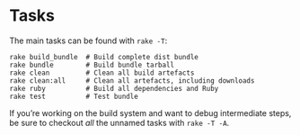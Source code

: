 # Tasks

The main tasks can be found with `rake -T`:

```
rake build_bundle  # Build complete dist bundle
rake bundle        # Build bundle tarball
rake clean         # Clean all build artefacts
rake clean:all     # Clean all artefacts, including downloads
rake ruby          # Build all dependencies and Ruby
rake test          # Test bundle
```

If you’re working on the build system and want to debug intermediate steps, be
sure to checkout _all_ the unnamed tasks with `rake -T -A`.
